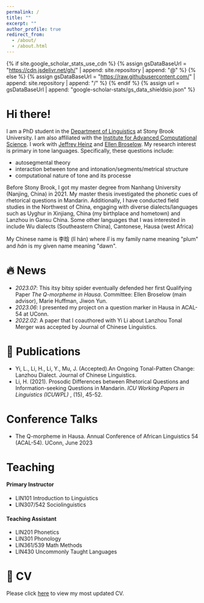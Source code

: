 ```yaml
---
permalink: /
title: ""
excerpt: ""
author_profile: true
redirect_from: 
  - /about/
  - /about.html
---
```

{% if site.google_scholar_stats_use_cdn %}
{% assign gsDataBaseUrl = "https://cdn.jsdelivr.net/gh/" | append: site.repository | append: "@" %}
{% else %}
{% assign gsDataBaseUrl = "https://raw.githubusercontent.com/" | append: site.repository | append: "/" %}
{% endif %}
{% assign url = gsDataBaseUrl | append: "google-scholar-stats/gs_data_shieldsio.json" %}

<span class='anchor' id='about-me'></span>

# Hi there!

I am a PhD student in the [Department of Linguistics](https://www.linguistics.stonybrook.edu/) at Stony Brook University. I am also affiliated with the [Institute for Advanced Computational Science](https://iacs.stonybrook.edu/index.php). I work with [Jeffrey Heinz](http://jeffreyheinz.net/) and [Ellen Broselow](https://linguistics.stonybrook.edu/faculty/ellen.broselow/). My research interest is primary in tone languages. Specifically, these questions include:

- autosegmental theory
- interaction between tone and intonation/segments/metrical structure
- computational nature of tone and its processe

Before Stony Brook, I got my master degree from Nanhang University (Nanjing, China) in 2021. My master thesis investigated the phonetic cues of rhetorical questions in Mandarin. Additionally, I have conducted field studies in the Northwest of China, engaging with diverse dialects/languages such as Uyghur in Xinjiang, China (my birthplace and hometown) and Lanzhou in Gansu China. Some other languages that I was interested in include Wu dialects (Southeastern China), Cantonese, Hausa (west Africa)

My Chinese name is 李晗 (lǐ hán) where *lǐ* is my family name meaning "plum" and *hán* is my given name meaning "dawn".

# 🔥 News

- *2023.07*: This itsy bitsy spider eventually defended her first Qualifying Paper *The Q-morpheme in Hausa*. Committee: Ellen Broselow (main advisor), Marie Huffman, Jiwon Yun.
- *2023.06*: I presented my project on a question marker in Hausa in ACAL-54 at UConn.
- *2022.02*: A paper that I coauthored with Yi Li about Lanzhou Tonal Merger was accepted by Journal of Chinese Linguistics.

# 📝 Publications

- Yi, L., Li, H., Li, Y., Mu, J. (Accepted).An Ongoing Tonal-Patten Change: Lanzhou Dialect. Journal of Chinese Linguistics.
- Li, H. (2021). Prosodic Differences between Rhetorical Questions and Information-seeking Questions in Mandarin.  *ICU Working Papers in Linguistics (ICUWPL)* , (15), 45-52.

# Conference Talks

- The Q-morpheme in Hausa. Annual Conference of African Linguistics 54 (ACAL-54). UConn, June 2023

# Teaching

#### Primary Instructor

- LIN101            Introduction to Linguistics
- LIN307/542     Sociolinguistics

#### Teaching Assistant

- LIN201           Phonetics
- LIN301           Phonology
- LIN361/539    Math Methods
- LIN430           Uncommonly Taught Languages

# 📜 CV

Please click [here](https://www.overleaf.com/read/sftvxwcyrcrz#09f237/) to view my most updated CV.
